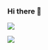 ### Hi there 👋

![](https://github-readme-stats.vercel.app/api?username=objectivezt&show_icons=true&theme=radicale&hide_title=true)

![](https://github-readme-stats.vercel.app/api/top-langs/?username=objectivezt&layout=compact)

<!--
**Objectivezt/Objectivezt** is a ✨ _special_ ✨ repository because its `README.md` (this file) appears on your GitHub profile.

Here are some ideas to get you started:

- 🔭 I’m currently working on ...
- 🌱 I’m currently learning ...
- 👯 I’m looking to collaborate on ...
- 🤔 I’m looking for help with ...
- 💬 Ask me about ...
- 📫 How to reach me: ...
- 😄 Pronouns: ...
- ⚡ Fun fact: ...
-->
